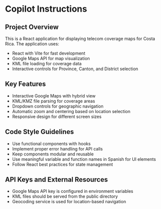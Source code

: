 # Copilot Instructions

<!-- Use this file to provide workspace-specific custom instructions to Copilot. For more details, visit https://code.visualstudio.com/docs/copilot/copilot-customization#_use-a-githubcopilotinstructionsmd-file -->

## Project Overview
This is a React application for displaying telecom coverage maps for Costa Rica. The application uses:

- React with Vite for fast development
- Google Maps API for map visualization
- KML file loading for coverage data
- Interactive controls for Province, Canton, and District selection

## Key Features
- Interactive Google Maps with hybrid view
- KML/KMZ file parsing for coverage areas
- Dropdown controls for geographic navigation
- Automatic zoom and centering based on location selection
- Responsive design for different screen sizes

## Code Style Guidelines
- Use functional components with hooks
- Implement proper error handling for API calls
- Keep components modular and reusable
- Use meaningful variable and function names in Spanish for UI elements
- Follow React best practices for state management

## API Keys and External Resources
- Google Maps API key is configured in environment variables
- KML files should be served from the public directory
- Geocoding service is used for location-based navigation
